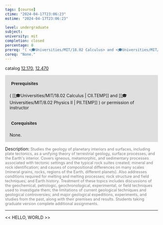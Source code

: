 ```yaml
---
tags: [course]
ctime: "2024-04-17T23:06:23"
mstime: "2024-04-17T23:06:23"

level: undergraduate
subject: 
university: mit
completion: closed
percentage: 0
prereq: "( <🎓Universities/MIT/18.02 Calculus> and <🎓Universities/MIT/8.02 Physics II> ) or permission of instructor"
coreq: "None."
---
```


catalog [12.170](http://student.mit.edu/catalog/m12a.html#12.170), [12.470](http://student.mit.edu/catalog/m12b.html#12.470)

<span style="display: block; padding: 15px; background-color: rgb(100, 100, 100, 0.2);"><font id="m_prereq744_0" style="display: block; font-family: Arial, sans-serif; font-weight: bold; padding: 5px">Prerequisites</font><br><span id="prereq744_0">( [[🎓Universities/MIT/18.02 Calculus | CII.TEMP]] and [[🎓Universities/MIT/8.02 Physics II | PII.TEMP]] ) or permission of instructor</span></span>
<span style="display: block; padding: 15px; background-color: rgb(100, 100, 100, 0.2);"><font id="m_coreq744_0" style="display: block; font-family: Arial, sans-serif; font-weight: bold; padding: 5px">Corequisites</font><br><span id="coreq744_0">None.</span></span>

<font style="">Description:</font>
<font style="color: grey; font-size: 0.8rem;">Studies the geology of planetary interiors and surfaces, including plate tectonics, as a unifying theory of terrestrial geology, surface processes, and the Earth's interior. Covers igneous, metamorphic, and sedimentary processes associated with tectonic settings and the typical rock suites created; mineral and rock identification; and causes of compositional differences on many scales (mineral grains, rocks, regions of the Earth, different planets). Also addresses conditions required for melting and melting processes; rock structure and field techniques; and Earth history. Treatment of these topics includes discussions of the geochemical, petrologic, geochronological, experimental, or field techniques used to investigate them; the limitations of current geological techniques and geological controversies; and major geological expeditions, experiments, and studies from the past, along with their premises and results. Students taking graduate version complete additional assignments.</font>



---

<< HELLO, WORLD >>
